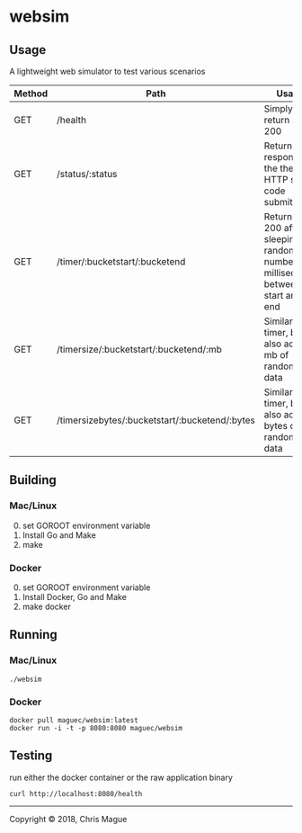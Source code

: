 # websim

## Usage

A lightweight web simulator to test various scenarios

| Method | Path | Usage |
| --- | --- | --- |
| GET |   /health  | Simply return a 200 |
| GET |  /status/:status | Return a response the the HTTP status code submitted |
| GET |  /timer/:bucketstart/:bucketend | Return a 200 after sleeping a random number of milliseconds between start and end |
| GET |  /timersize/:bucketstart/:bucketend/:mb | Similar to timer, but also add X mb of random data |
| GET |  /timersizebytes/:bucketstart/:bucketend/:bytes | Similar to timer, but also add X bytes of random data |


## Building

### Mac/Linux

0) set GOROOT environment variable
1) Install Go and Make
2) make

### Docker

0) set GOROOT environment variable
1) Install Docker, Go and Make
2) make docker


## Running

### Mac/Linux

```
./websim
```

### Docker

```
docker pull maguec/websim:latest
docker run -i -t -p 8080:8080 maguec/websim
```

## Testing

run either the docker container or the raw application binary

```
curl http://localhost:8080/health
```

---
Copyright © 2018, Chris Mague
